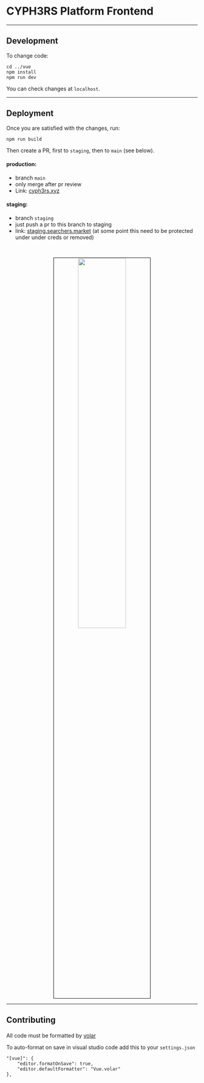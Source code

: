 # CYPH3RS Platform Frontend

---

## Development

To change code:

```
cd ../vue
npm install
npm run dev
```

You can check changes at `localhost`.

---

## Deployment 

Once you are satisfied with the changes, run:

```
npm run build
```

Then create a PR, first to `staging`, then to `main` (see below).

#### production: 

* branch `main`
* only merge after pr review
* Link: [cyph3rs.xyz](https://www.cyph3rs.xyz)


#### staging: 

* branch `staging`
* just push a pr to this branch to staging
* link: [staging.searchers.market](https://staging.searchers.market) (at some point this need to be protected under under creds or removed)

<br>

<p align="center">
<img src="https://user-images.githubusercontent.com/1130416/210270666-e0aec987-39db-483f-abbe-f5edad38f3f7.png" width="50%" align="center" style="padding:1px;border:1px solid black;">
  

</p>

---

## Contributing

####

All code must be formatted by [volar](https://github.com/johnsoncodehk/volar)

To auto-format on save in visual studio code add this to your `settings.json`
```
"[vue]": {
    "editor.formatOnSave": true,
    "editor.defaultFormatter": "Vue.volar"
},
```
